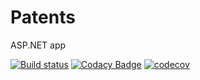 # Patents
ASP.NET app

[![Build status](https://ci.appveyor.com/api/projects/status/puo2h4ml48dibhj5?svg=true)](https://ci.appveyor.com/project/AlexS98/patents)
[![Codacy Badge](https://api.codacy.com/project/badge/Grade/91f6c4a4db9f4a02ba6c899f424d76ff)](https://www.codacy.com/app/AlexS98/Patents?utm_source=github.com&amp;utm_medium=referral&amp;utm_content=AlexS98/Patents&amp;utm_campaign=Badge_Grade)
[![codecov](https://codecov.io/gh/AlexS98/Patents/branch/master/graph/badge.svg)](https://codecov.io/gh/AlexS98/Patents)
